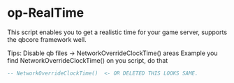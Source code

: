 # op-RealTime
This script enables you to get a realistic time for your game server, supports the qbcore framework well.

Tips:
Disable qb files -> NetworkOverrideClockTime() areas
Example you find NetworkOverrideClockTime() on you script, do that
```lua
-- NetworkOverrideClockTime()  <- OR DELETED THIS LOOKS SAME.
```
